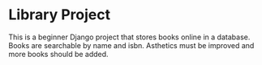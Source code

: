 # Library Project
This is a beginner Django project that stores books online in a database. Books are searchable by name and isbn. Asthetics must be improved and more books should be added.
